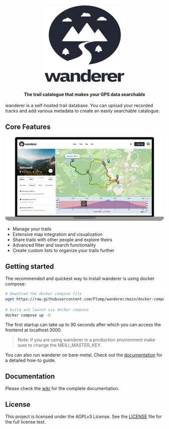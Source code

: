 <h4 align="center">
  <img src="web/static/svgs/logo_text_two_line_dark.svg" height="256" width="256">

  The trail catalogue that makes your GPS data searchable
</h4>

wanderer is a self-hosted trail database. You can upload your recorded tracks and add various metadata to create an easily searchable catalogue. 

## Core Features

![Screenshot of wanderer](docs/imgs/features.png)

- Manage your trails
- Extensive map integration and visualization
- Share trails with other people and explore theirs
- Advanced filter and search functionality
- Create custom lists to organize your trails further


## Getting started
The recommended and quickest way to install wanderer is using docker compose:

``` bash
# download the docker compose file
wget https://raw.githubusercontent.com/Flomp/wanderer/main/docker-compose.yml

# build and launch via docker compose
docker compose up -d
```

The first startup can take up to 90 seconds after which you can access the frontend at localhost:3000.

> Note: if you are using wanderer in a production environment make sure to change the MEILI_MASTER_KEY.

You can also run wanderer on bare-metal. Check out the [documentation](https://github.com/Flomp/wanderer/wiki/Installation#from-source) for a detailed how-to guide.

## Documentation

Please check the [wiki](https://github.com/Flomp/wanderer/wiki) for the complete documentation.

## License
This project is licensed under the AGPLv3 License. See the [LICENSE](LICENSE) file for the full license text.
